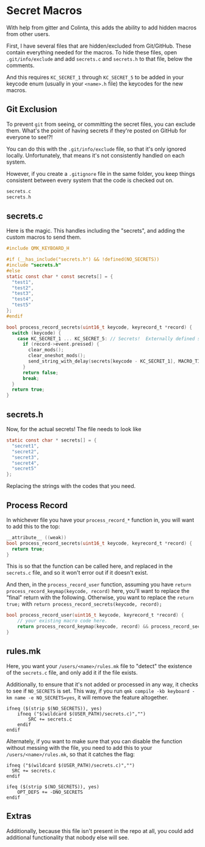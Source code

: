 # Secret Macros

With help from gitter and Colinta, this adds the ability to add hidden macros from other users.  

First, I have several files that are hidden/excluded from Git/GitHub.  These contain everything needed for the macros. To hide these files, open `.git/info/exclude` and add `secrets.c` and `secrets.h` to that file, below the comments.

And this requires `KC_SECRET_1` through `KC_SECRET_5` to be added in your keycode enum (usually in your `<name>.h` file) the keycodes for the new macros. 

## Git Exclusion 

To prevent `git` from seeing, or committing the secret files, you can exclude them.   What's the point of having secrets if they're posted on GitHub for everyone to see!?!

You can do this with the `.git/info/exclude` file, so that it's only ignored locally.  Unfortunately, that means it's not consistently handled on each system. 

However, if you create a `.gitignore` file in the same folder, you keep things consistent between every system that the code is checked out on. 

```c
secrets.c
secrets.h
```

## secrets.c

Here is the magic. This handles including the "secrets", and adding the custom macros to send them. 

```c
#include QMK_KEYBOARD_H

#if (__has_include("secrets.h") && !defined(NO_SECRETS))
#include "secrets.h"
#else
static const char * const secrets[] = {
  "test1",
  "test2",
  "test3",
  "test4",
  "test5"
};
#endif

bool process_record_secrets(uint16_t keycode, keyrecord_t *record) {
  switch (keycode) {
    case KC_SECRET_1 ... KC_SECRET_5: // Secrets!  Externally defined strings, not stored in repo
      if (record->event.pressed) {
        clear_mods();
        clear_oneshot_mods();
        send_string_with_delay(secrets[keycode - KC_SECRET_1], MACRO_TIMER);
      }
      return false;
      break;
  }
  return true;
}
```

## secrets.h

Now, for the actual secrets!  The file needs to look like 

```c
static const char * secrets[] = {
  "secret1",
  "secret2",
  "secret3",
  "secret4",
  "secret5"
};
```

Replacing the strings with the codes that you need.

## Process Record

In whichever file you have your `process_record_*` function in, you will want to add this to the top:

```c
__attribute__ ((weak))
bool process_record_secrets(uint16_t keycode, keyrecord_t *record) {
  return true;
}
```

This is so that the function can be called here, and replaced in the `secrets.c` file, and so it won't error out if it doesn't exist.

And then, in the `process_record_user` function, assuming you have `return process_record_keymap(keycode, record)` here,  you'll want to replace the "final" return with the following. Otherwise, you want to replace the `return true;` with `return process_record_secrets(keycode, record);`

```c
bool process_record_user(uint16_t keycode, keyrecord_t *record) {
    // your existing macro code here. 
    return process_record_keymap(keycode, record) && process_record_secrets(keycode, record);
}
```

## rules.mk

Here, you want your `/users/<name>/rules.mk` file to "detect" the existence of the `secrets.c` file, and only add it if the file exists.  

Additionally, to ensure that it's not added or processed in any way, it checks to see if `NO_SECRETS` is set. This way, if you run `qmk compile -kb keyboard -km name -e NO_SECRETS=yes`, it will remove the feature altogether. 

```make
ifneq ($(strip $(NO_SECRETS)), yes)
    ifneq ("$(wildcard $(USER_PATH)/secrets.c)","")
        SRC += secrets.c
    endif
endif
```

Alternately, if you want to make sure that you can disable the function without messing with the file, you need to add this to your `/users/<name>/rules.mk`, so that it catches the flag:

```make
ifneq ("$(wildcard $(USER_PATH)/secrets.c)","")
  SRC += secrets.c
endif

ifeq ($(strip $(NO_SECRETS)), yes)
    OPT_DEFS += -DNO_SECRETS
endif
```

## Extras

Additionally, because this file isn't present in the repo at all, you could add additional functionality that nobody else will see. 

